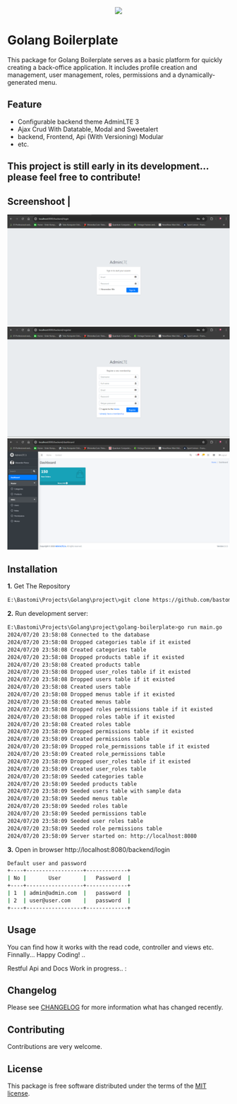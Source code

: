 <p align="center"><img src="https://go.dev/blog/go-brand/Go-Logo/PNG/Go-Logo_Blue.png" width="200"></p>

Golang Boilerplate
=====================================
This package for Golang Boilerplate serves as a basic platform for quickly creating a back-office application. It includes profile creation and management, user management, roles, permissions and a dynamically-generated menu.

Feature
-------
* Configurable backend theme AdminLTE 3
* Ajax Crud With Datatable, Modal and Sweetalert
* backend, Frontend, Api (With Versioning) Modular
* etc.

This project is still early in its development... please feel free to contribute!
------------------------------------------------------------
Screenshoot |
-------------------------------------------------------------------------------
![Login](screenshot/web/login.png?raw=true)
![Register](screenshot/web/register.png?raw=true)
![Dashboard](screenshot/web/dashboard.png?raw=true)

Installation
------------

**1.** Get The Repository

```bash
E:\Bastomi\Projects\Golang\project\>git clone https://github.com/bastomiadi/golang-boilerplate.git
```

**2.** Run development server:

```bash
E:\Bastomi\Projects\Golang\project\golang-boilerplate>go run main.go
2024/07/20 23:58:08 Connected to the database
2024/07/20 23:58:08 Dropped categories table if it existed
2024/07/20 23:58:08 Created categories table
2024/07/20 23:58:08 Dropped products table if it existed
2024/07/20 23:58:08 Created products table
2024/07/20 23:58:08 Dropped user_roles table if it existed
2024/07/20 23:58:08 Dropped users table if it existed
2024/07/20 23:58:08 Created users table
2024/07/20 23:58:08 Dropped menus table if it existed
2024/07/20 23:58:08 Created menus table
2024/07/20 23:58:08 Dropped roles permissions table if it existed
2024/07/20 23:58:08 Dropped roles table if it existed
2024/07/20 23:58:08 Created roles table
2024/07/20 23:58:09 Dropped permissions table if it existed
2024/07/20 23:58:09 Created permissions table
2024/07/20 23:58:09 Dropped role_permissions table if it existed
2024/07/20 23:58:09 Created role_permissions table
2024/07/20 23:58:09 Dropped user_roles table if it existed
2024/07/20 23:58:09 Created user_roles table
2024/07/20 23:58:09 Seeded categories table
2024/07/20 23:58:09 Seeded products table
2024/07/20 23:58:09 Seeded users table with sample data
2024/07/20 23:58:09 Seeded menus table
2024/07/20 23:58:09 Seeded roles table
2024/07/20 23:58:09 Seeded permissions table
2024/07/20 23:58:09 Seeded user roles table
2024/07/20 23:58:09 Seeded role permissions table
2024/07/20 23:58:09 Server started on: http://localhost:8080

```

**3.** Open in browser http://localhost:8080/backend/login
```bash
Default user and password
+----+------------------+-------------+
| No |       User       |   Password  |
+----+------------------+-------------+
| 1  | admin@admin.com  |   password  |
| 2  | user@user.com    |   password  |
+----+------------------+-------------+
```

Usage
-----
You can find how it works with the read code, controller and views etc. Finnally... Happy Coding!
..

Restful Api and Docs Work in progress.. :  


Changelog
--------
Please see [CHANGELOG](CHANGELOG.md) for more information what has changed recently.

Contributing
------------
Contributions are very welcome.

License
-------

This package is free software distributed under the terms of the [MIT license](LICENSE.md).